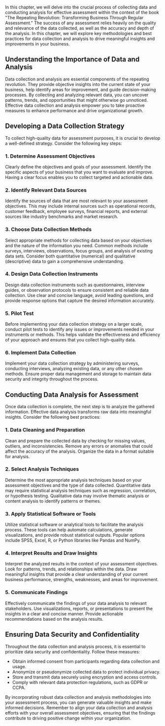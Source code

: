 
In this chapter, we will delve into the crucial process of collecting data and conducting analysis for effective assessment within the context of the book "The Repeating Revolution: Transforming Business Through Regular Assessment." The success of any assessment relies heavily on the quality and relevance of the data collected, as well as the accuracy and depth of the analysis. In this chapter, we will explore key methodologies and best practices for data collection and analysis to drive meaningful insights and improvements in your business.

**Understanding the Importance of Data and Analysis**
-----------------------------------------------------

Data collection and analysis are essential components of the repeating revolution. They provide objective insights into the current state of your business, help identify areas for improvement, and guide decision-making processes. By collecting and analyzing relevant data, you can uncover patterns, trends, and opportunities that might otherwise go unnoticed. Effective data collection and analysis empower you to take proactive measures to enhance performance and drive organizational growth.

**Developing a Data Collection Strategy**
-----------------------------------------

To collect high-quality data for assessment purposes, it is crucial to develop a well-defined strategy. Consider the following key steps:

### **1. Determine Assessment Objectives**

Clearly define the objectives and goals of your assessment. Identify the specific aspects of your business that you want to evaluate and improve. Having a clear focus enables you to collect targeted and actionable data.

### **2. Identify Relevant Data Sources**

Identify the sources of data that are most relevant to your assessment objectives. This may include internal sources such as operational records, customer feedback, employee surveys, financial reports, and external sources like industry benchmarks and market research.

### **3. Choose Data Collection Methods**

Select appropriate methods for collecting data based on your objectives and the nature of the information you need. Common methods include surveys, interviews, observations, focus groups, and analysis of existing data sets. Consider both quantitative (numerical) and qualitative (descriptive) data to gain a comprehensive understanding.

### **4. Design Data Collection Instruments**

Design data collection instruments such as questionnaires, interview guides, or observation protocols to ensure consistent and reliable data collection. Use clear and concise language, avoid leading questions, and provide response options that capture the desired information accurately.

### **5. Pilot Test**

Before implementing your data collection strategy on a larger scale, conduct pilot tests to identify any issues or improvements needed in your instruments or methods. This helps validate the effectiveness and efficiency of your approach and ensures that you collect high-quality data.

### **6. Implement Data Collection**

Implement your data collection strategy by administering surveys, conducting interviews, analyzing existing data, or any other chosen methods. Ensure proper data management and storage to maintain data security and integrity throughout the process.

**Conducting Data Analysis for Assessment**
-------------------------------------------

Once data collection is complete, the next step is to analyze the gathered information. Effective data analysis transforms raw data into meaningful insights. Consider the following best practices:

### **1. Data Cleaning and Preparation**

Clean and prepare the collected data by checking for missing values, outliers, and inconsistencies. Remove any errors or anomalies that could affect the accuracy of the analysis. Organize the data in a format suitable for analysis.

### **2. Select Analysis Techniques**

Determine the most appropriate analysis techniques based on your assessment objectives and the type of data collected. Quantitative data may require statistical analysis techniques such as regression, correlation, or hypothesis testing. Qualitative data may involve thematic analysis or content analysis to identify patterns or themes.

### **3. Apply Statistical Software or Tools**

Utilize statistical software or analytical tools to facilitate the analysis process. These tools can help automate calculations, generate visualizations, and provide robust statistical outputs. Popular options include SPSS, Excel, R, or Python libraries like Pandas and NumPy.

### **4. Interpret Results and Draw Insights**

Interpret the analyzed results in the context of your assessment objectives. Look for patterns, trends, and relationships within the data. Draw meaningful insights that provide a clear understanding of your current business performance, strengths, weaknesses, and areas for improvement.

### **5. Communicate Findings**

Effectively communicate the findings of your data analysis to relevant stakeholders. Use visualizations, reports, or presentations to present the insights in a clear and concise manner. Provide actionable recommendations based on the analysis results.

**Ensuring Data Security and Confidentiality**
----------------------------------------------

Throughout the data collection and analysis process, it is essential to prioritize data security and confidentiality. Follow these measures:

* Obtain informed consent from participants regarding data collection and usage.
* Anonymize or pseudonymize collected data to protect individual privacy.
* Store and transmit data securely using encryption and access controls.
* Comply with relevant data protection regulations, such as GDPR or CCPA.

By incorporating robust data collection and analysis methodologies into your assessment process, you can generate valuable insights and make informed decisions. Remember to align your data collection and analysis efforts with your overall assessment objectives, ensuring that the findings contribute to driving positive change within your organization.
